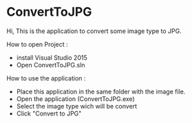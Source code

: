 # ConvertToJPG
Hi,
This is the application to convert some image type to JPG.

How to open Project :
- install Visual Studio 2015
- Open ConvertToJPG.sln

How to use the application :
- Place this application in the same folder with the image file.
- Open the application (ConvertToJPG.exe)
- Select the image type wich will be convert
- Click "Convert to JPG"
